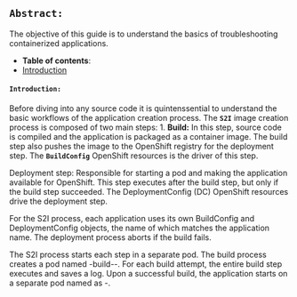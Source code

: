 ## **`Abstract:`**

The objective of this guide is to understand the basics of troubleshooting containerized applications.
-  **Table of contents**:
  - [Introduction](#introduction)


#### **`Introduction:`**

Before diving into any source code it is quintenssential to understand the basic workflows of the application creation process. The **`S2I`** image creation process is composed of two main steps:
	1. **Build:** In this step, source code is compiled and the application is packaged as a container image. The build step also pushes the image to the OpenShift registry for the deployment step. The **`BuildConfig`** OpenShift resources is the driver of this step. 

Deployment step: Responsible for starting a pod and making the application available for OpenShift. This step executes after the build step, but only if the build step succeeded. The DeploymentConfig (DC) OpenShift resources drive the deployment step.

For the S2I process, each application uses its own BuildConfig and DeploymentConfig objects, the name of which matches the application name. The deployment process aborts if the build fails.

The S2I process starts each step in a separate pod. The build process creates a pod named <application-name>-build-<number>-<string>. For each build attempt, the entire build step executes and saves a log. Upon a successful build, the application starts on a separate pod named as <application-name>-<string>.